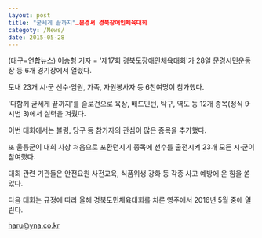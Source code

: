 ```yaml
---
layout: post
title: "굳세게 끝까지"…문경서 경북장애인체육대회
categoty: /News/
date: 2015-05-28
---
```


(대구=연합뉴스) 이승형 기자 = '제17회 경북도장애인체육대회'가 28일 문경시민운동장 등 6개 경기장에서 열렸다.

도내 23개 시·군 선수·임원, 가족, 자원봉사자 등 6천여명이 참가했다.

'다함께 굳세게 끝까지'를 슬로건으로 육상, 배드민턴, 탁구, 역도 등 12개 종목(정식 9·시범 3)에서 실력을 겨뤘다.

 
이번 대회에서는 볼링, 당구 등 참가자의 관심이 많은 종목을 추가했다.

또 울릉군이 대회 사상 처음으로 포환던지기 종목에 선수를 출전시켜 23개 모든 시·군이 참여했다. 

대회 관련 기관들은 안전요원 사전교육, 식품위생 강화 등 각종 사고 예방에 온 힘을 쏟았다. 

다음 대회는 규정에 따라 올해 경북도민체육대회를 치른 영주에서 2016년 5월 중에 열린다. 

haru@yna.co.kr 
